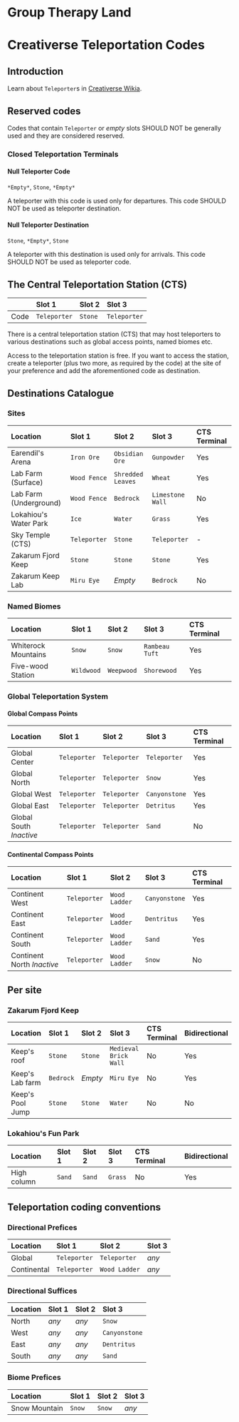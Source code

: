 # Group Therapy Land

# Creativerse Teleportation Codes

## Introduction

Learn about `Teleporter`s in [Creativerse Wikia][creativerse-wikia].

## Reserved codes

Codes that contain `Teleporter` or *empty* slots SHOULD NOT be generally used 
and they are considered reserved.

### Closed Teleportation Terminals

#### Null Teleporter Code

`*Empty*`, `Stone`, `*Empty*`

A teleporter with this code is used only for departures. This code SHOULD NOT be used as teleporter destination.

#### Null Teleporter Destination

`Stone`, `*Empty*`, `Stone`

A teleporter with this destination is used only for arrivals. This code SHOULD NOT be used as teleporter code.


## The Central Teleportation Station (CTS)

|      | Slot 1       | Slot 2  | Slot 3           |
| :--  | :--          | :--     | :--              |
| Code | `Teleporter` | `Stone` | `Teleporter`     |

There is a central teleportation station (CTS) that may host teleporters to various 
destinations such as global access points, named biomes etc.

Access to the teleportation station is free. If you want to access the station, 
create a teleporter (plus two more, as required by the code) at the site of your 
preference and add the aforementioned code as destination.

## Destinations Catalogue

### Sites

| Location               | Slot 1       | Slot 2            | Slot 3               | CTS Terminal |
| :--                    | :--              | :--               | :--              | :--          |
| Earendil's Arena       | `Iron Ore`       | `Obsidian Ore`    | `Gunpowder`      | Yes          |
| Lab Farm (Surface)     | `Wood Fence`     | `Shredded Leaves` | `Wheat`          | Yes          |
| Lab Farm (Underground) | `Wood Fence`     | `Bedrock`         | `Limestone Wall` | No           |
| Lokahiou's Water Park  | `Ice`            | `Water`           | `Grass`          | Yes          |
| Sky Temple (CTS)       | `Teleporter`     | `Stone`           | `Teleporter`     | -            |
| Zakarum Fjord Keep     | `Stone`          | `Stone`           | `Stone`          | Yes          |
| Zakarum Keep Lab       | `Miru Eye`       | *Empty*           | `Bedrock`        | No           |


### Named Biomes

| Location               | Slot 1       | Slot 2            | Slot 3           | CTS Terminal |
| :--                    | :--          | :--               | :--              | :--          |
| Whiterock Mountains    | `Snow`       | `Snow`            | `Rambeau Tuft`   | Yes          |
| Five-wood Station      | `Wildwood`   | `Weepwood`        | `Shorewood`      | Yes          |

### Global Teleportation System

#### Global Compass Points

| Location                | Slot 1       | Slot 2            | Slot 3           | CTS Terminal |
| :--                     | :--          | :--               | :--              | :--          |
| Global Center           | `Teleporter` | `Teleporter`      | `Teleporter`     | Yes          |
| Global North            | `Teleporter` | `Teleporter`      | `Snow`           | Yes          |
| Global West             | `Teleporter` | `Teleporter`      | `Canyonstone`    | Yes          |
| Global East             | `Teleporter` | `Teleporter`      | `Detritus`       | Yes          |
| Global South *Inactive* | `Teleporter` | `Teleporter`      | `Sand`           | No           |

#### Continental Compass Points

| Location                   | Slot 1       | Slot 2            | Slot 3           | CTS Terminal |
| :--                        | :--          | :--               | :--              | :--          |
| Continent West             | `Teleporter` | `Wood Ladder`     | `Canyonstone`    | Yes          |
| Continent East             | `Teleporter` | `Wood Ladder`     | `Dentritus`      | Yes          |
| Continent South            | `Teleporter` | `Wood Ladder`     | `Sand`           | Yes          |
| Continent North *Inactive* | `Teleporter` | `Wood Ladder`     | `Snow`           | No           |


## Per site

### Zakarum Fjord Keep

| Location                   | Slot 1       | Slot 2            | Slot 3                | CTS Terminal | Bidirectional |
| :--                        | :--          | :--               | :--                   | :--          | :--           |
| Keep's roof                | `Stone`      | `Stone`           | `Medieval Brick Wall` | No           | Yes           |
| Keep's Lab farm            | `Bedrock`    | *Empty*           | `Miru Eye`            | No           | Yes           |
| Keep's Pool Jump           | `Stone`      | `Stone`           | `Water`               | No           | No            |

### Lokahiou's Fun Park

| Location                   | Slot 1       | Slot 2            | Slot 3                | CTS Terminal | Bidirectional |
| :--                        | :--          | :--               | :--                   | :--          | :--           |
| High column                | `Sand`       | `Sand`            | `Grass`               | No           | Yes           |


## Teleportation coding conventions

### Directional Prefices

| Location                   | Slot 1       | Slot 2            | Slot 3                |
| :--                        | :--          | :--               | :--                   |
| Global                     | `Teleporter` | `Teleporter`      | *any*                 |
| Continental                | `Teleporter` | `Wood Ladder`     | *any*                 |

### Directional Suffices

| Location                   | Slot 1       | Slot 2            | Slot 3                |
| :--                        | :--          | :--               | :--                   |
| North                      | *any*        | *any*             | `Snow`                |
| West                       | *any*        | *any*             | `Canyonstone`         |
| East                       | *any*        | *any*             | `Dentritus`           |
| South                      | *any*        | *any*             | `Sand`                |

### Biome Prefices

| Location                   | Slot 1       | Slot 2            | Slot 3                |
| :--                        | :--          | :--               | :--                   |
| Snow Mountain              | `Snow`       | `Snow`            | *any*                 |




 [creativerse-wikia]: http://creativerse.wikia.com/wiki/Teleporter